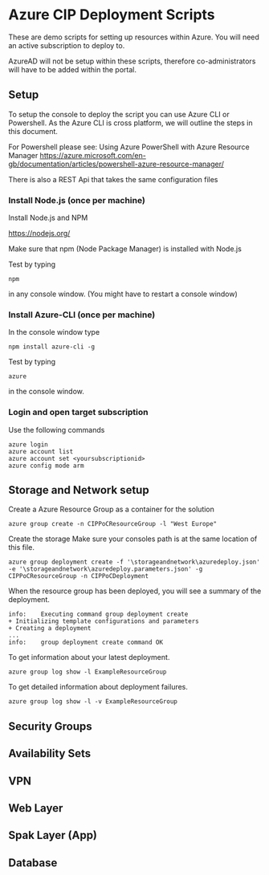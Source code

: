 # Azure CIP Deployment Scripts


These are demo scripts for setting up resources within Azure.
You will need an active subscription to deploy to.

AzureAD will not be setup within these scripts, therefore co-administrators will have to be added within the portal.

## Setup

To setup the console to deploy the script you can use Azure CLI or Powershell.
As the Azure CLI is cross platform, we will outline the steps in this document.

For Powershell please see:
Using Azure PowerShell with Azure Resource Manager
https://azure.microsoft.com/en-gb/documentation/articles/powershell-azure-resource-manager/

There is also a REST Api that takes the same configuration files

### Install Node.js (once per machine)

Install Node.js and NPM

https://nodejs.org/

Make sure that npm (Node Package Manager) is installed with Node.js

Test by typing
```
npm
```
in any console window. (You might have to restart a console window)

### Install Azure-CLI (once per machine)

In the console window type
```
npm install azure-cli -g
```
Test by typing
```
azure
```
in the console window.

### Login and open target subscription

Use the following commands
```
azure login
azure account list
azure account set <yoursubscriptionid>
azure config mode arm
```
## Storage and Network setup

Create a Azure Resource Group as a container for the solution
```
azure group create -n CIPPoCResourceGroup -l "West Europe"
```

Create the storage
Make sure your consoles path is at the same location of this file.
```
azure group deployment create -f '\storageandnetwork\azuredeploy.json' -e '\storageandnetwork\azuredeploy.parameters.json' -g CIPPoCResourceGroup -n CIPPoCDeployment
```

When the resource group has been deployed, you will see a summary of the deployment.

```
info:    Executing command group deployment create
+ Initializing template configurations and parameters
+ Creating a deployment
...
info:    group deployment create command OK
```

To get information about your latest deployment.
```
azure group log show -l ExampleResourceGroup
```
To get detailed information about deployment failures.
```
azure group log show -l -v ExampleResourceGroup
```

## Security Groups

## Availability Sets

## VPN

## Web Layer

## Spak Layer (App)

## Database
